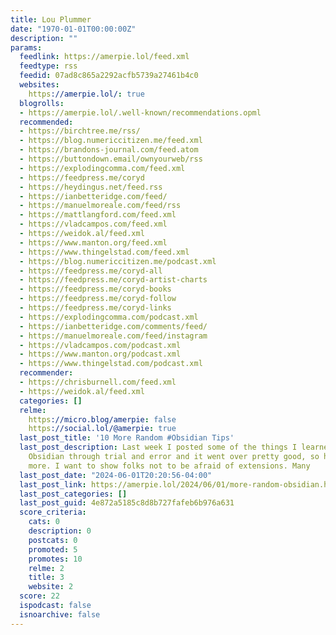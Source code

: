 ```yaml
---
title: Lou Plummer
date: "1970-01-01T00:00:00Z"
description: ""
params:
  feedlink: https://amerpie.lol/feed.xml
  feedtype: rss
  feedid: 07ad8c865a2292acfb5739a27461b4c0
  websites:
    https://amerpie.lol/: true
  blogrolls:
  - https://amerpie.lol/.well-known/recommendations.opml
  recommended:
  - https://birchtree.me/rss/
  - https://blog.numericcitizen.me/feed.xml
  - https://brandons-journal.com/feed.atom
  - https://buttondown.email/ownyourweb/rss
  - https://explodingcomma.com/feed.xml
  - https://feedpress.me/coryd
  - https://heydingus.net/feed.rss
  - https://ianbetteridge.com/feed/
  - https://manuelmoreale.com/feed/rss
  - https://mattlangford.com/feed.xml
  - https://vladcampos.com/feed.xml
  - https://weidok.al/feed.xml
  - https://www.manton.org/feed.xml
  - https://www.thingelstad.com/feed.xml
  - https://blog.numericcitizen.me/podcast.xml
  - https://feedpress.me/coryd-all
  - https://feedpress.me/coryd-artist-charts
  - https://feedpress.me/coryd-books
  - https://feedpress.me/coryd-follow
  - https://feedpress.me/coryd-links
  - https://explodingcomma.com/podcast.xml
  - https://ianbetteridge.com/comments/feed/
  - https://manuelmoreale.com/feed/instagram
  - https://vladcampos.com/podcast.xml
  - https://www.manton.org/podcast.xml
  - https://www.thingelstad.com/podcast.xml
  recommender:
  - https://chrisburnell.com/feed.xml
  - https://weidok.al/feed.xml
  categories: []
  relme:
    https://micro.blog/amerpie: false
    https://social.lol/@amerpie: true
  last_post_title: '10 More Random #Obsidian Tips'
  last_post_description: Last week I posted some of the things I learned to do in
    Obsidian through trial and error and it went over pretty good, so here are 10
    more. I want to show folks not to be afraid of extensions. Many
  last_post_date: "2024-06-01T20:20:56-04:00"
  last_post_link: https://amerpie.lol/2024/06/01/more-random-obsidian.html
  last_post_categories: []
  last_post_guid: 4e872a5185c8d8b727fafeb6b976a631
  score_criteria:
    cats: 0
    description: 0
    postcats: 0
    promoted: 5
    promotes: 10
    relme: 2
    title: 3
    website: 2
  score: 22
  ispodcast: false
  isnoarchive: false
---
```


